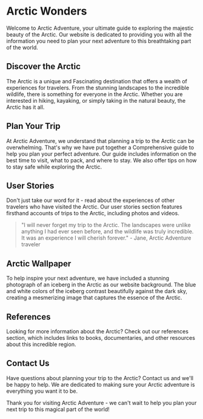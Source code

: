 <!--font:Roboto-->

# Arctic Wonders

Welcome to Arctic Adventure, your ultimate guide to exploring the majestic beauty of the Arctic. Our website is dedicated to providing you with all the information you need to plan your next adventure to this breathtaking part of the world.

## Discover the Arctic

The Arctic is a unique and Fas<wbr>ci<wbr>na<wbr>ting destination that offers a wealth of experiences for travelers. From the stunning landscapes to the incredible wildlife, there is something for everyone in the Arctic. Whether you are interested in hiking, kayaking, or simply taking in the natural beauty, the Arctic has it all.

## Plan Your Trip

At Arctic Adventure, we understand that planning a trip to the Arctic can be overwhelming. That's why we have put together a Com<wbr>pre<wbr>hen<wbr>sive guide to help you plan your perfect adventure. Our guide includes information on the best time to visit, what to pack, and where to stay. We also offer tips on how to stay safe while exploring the Arctic.

## User Stories

Don't just take our word for it - read about the experiences of other travelers who have visited the Arctic. Our user stories section features firsthand accounts of trips to the Arctic, including photos and videos.

> "I will never forget my trip to the Arctic. The landscapes were unlike anything I had ever seen before, and the wildlife was truly incredible. It was an experience I will cherish forever." - Jane, Arctic Adventure traveler

## Arctic Wallpaper

To help inspire your next adventure, we have included a stunning photograph of an iceberg in the Arctic as our website background. The blue and white colors of the iceberg contrast beautifully against the dark sky, creating a mesmerizing image that captures the essence of the Arctic.

## References

Looking for more information about the Arctic? Check out our references section, which includes links to books, documentaries, and other resources about this incredible region.

## Contact Us

Have questions about planning your trip to the Arctic? Contact us and we'll be happy to help. We are dedicated to making sure your Arctic adventure is everything you want it to be.

Thank you for visiting Arctic Adventure - we can't wait to help you plan your next trip to this magical part of the world!

<!--

Write me content for website with wallpaper which alt text is:

"A photograph of an iceberg in the Arctic, with the blue and white colors contrasting against a dark sky."

The name/title of the page should not be 1:1 copy of the alt text but rather a real content of the website which is using this wallpaper.

- Use markdown format
- Start with heading
- Heading should be short and concise
- The content should look like a real website
- The website should not be about the wallpaper, wallpaper is just a related background
- Heading should be contain work "wallpaper" or "background"
- Include real sections like references, contact, user stories, etc. use things relevant to the page purpose.
- Feel free to use structure like headings, bullets, numbering, blockquotes, paragraphs, horizontal lines, etc.
- You can use formatting like bold or _italic_
- You can include UTF-8 emojis
- Links should be only #hash anchors (and you can refer to the document itself)
- Do not include images


---


# Arctic Adventure: Exploring the Wonders of the North

Welcome to Arctic Adventure, your ultimate guide to exploring the majestic beauty of the Arctic. Our website is dedicated to providing you with all the information you need to plan your next adventure to this breathtaking part of the world.

## Discover the Arctic

The Arctic is a unique and Fas<wbr>ci<wbr>na<wbr>ting destination that offers a wealth of experiences for travelers. From the stunning landscapes to the incredible wildlife, there is something for everyone in the Arctic. Whether you are interested in hiking, kayaking, or simply taking in the natural beauty, the Arctic has it all.

## Plan Your Trip

At Arctic Adventure, we understand that planning a trip to the Arctic can be overwhelming. That's why we have put together a Com<wbr>pre<wbr>hen<wbr>sive guide to help you plan your perfect adventure. Our guide includes information on the best time to visit, what to pack, and where to stay. We also offer tips on how to stay safe while exploring the Arctic.

## User Stories

Don't just take our word for it - read about the experiences of other travelers who have visited the Arctic. Our user stories section features firsthand accounts of trips to the Arctic, including photos and videos.

> "I will never forget my trip to the Arctic. The landscapes were unlike anything I had ever seen before, and the wildlife was truly incredible. It was an experience I will cherish forever." - Jane, Arctic Adventure traveler

## Arctic Wallpaper

To help inspire your next adventure, we have included a stunning photograph of an iceberg in the Arctic as our website background. The blue and white colors of the iceberg contrast beautifully against the dark sky, creating a mesmerizing image that captures the essence of the Arctic.

## References

Looking for more information about the Arctic? Check out our references section, which includes links to books, documentaries, and other resources about this incredible region.

## Contact Us

Have questions about planning your trip to the Arctic? Contact us and we'll be happy to help. We are dedicated to making sure your Arctic adventure is everything you want it to be.

Thank you for visiting Arctic Adventure - we can't wait to help you plan your next trip to this magical part of the world!

-->
